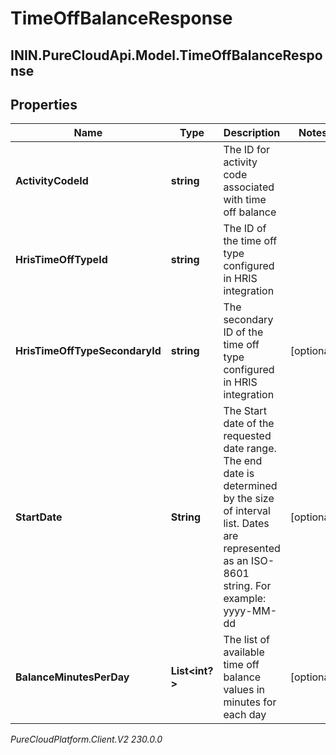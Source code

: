 # TimeOffBalanceResponse

## ININ.PureCloudApi.Model.TimeOffBalanceResponse

## Properties

|Name | Type | Description | Notes|
|------------ | ------------- | ------------- | -------------|
| **ActivityCodeId** | **string** | The ID for activity code associated with time off balance | |
| **HrisTimeOffTypeId** | **string** | The ID of the time off type configured in HRIS integration | |
| **HrisTimeOffTypeSecondaryId** | **string** | The secondary ID of the time off type configured in HRIS integration | [optional] |
| **StartDate** | **String** | The Start date of the requested date range. The end date is determined by the size of interval list. Dates are represented as an ISO-8601 string. For example: yyyy-MM-dd | [optional] |
| **BalanceMinutesPerDay** | **List&lt;int?&gt;** | The list of available time off balance values in minutes for each day | [optional] |



_PureCloudPlatform.Client.V2 230.0.0_
